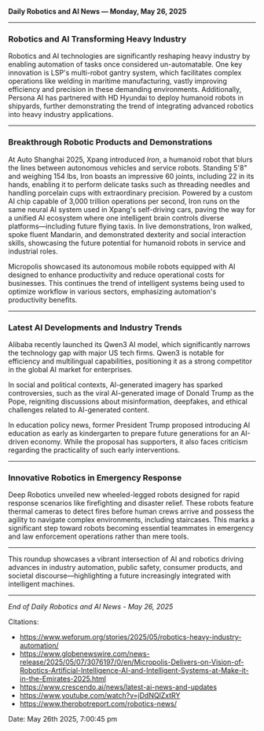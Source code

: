 **Daily Robotics and AI News — Monday, May 26, 2025**

---

### Robotics and AI Transforming Heavy Industry

Robotics and AI technologies are significantly reshaping heavy industry by enabling automation of tasks once considered un-automatable. One key innovation is LSP's multi-robot gantry system, which facilitates complex operations like welding in maritime manufacturing, vastly improving efficiency and precision in these demanding environments. Additionally, Persona AI has partnered with HD Hyundai to deploy humanoid robots in shipyards, further demonstrating the trend of integrating advanced robotics into heavy industry applications.

---

### Breakthrough Robotic Products and Demonstrations

At Auto Shanghai 2025, Xpang introduced *Iron*, a humanoid robot that blurs the lines between autonomous vehicles and service robots. Standing 5'8" and weighing 154 lbs, Iron boasts an impressive 60 joints, including 22 in its hands, enabling it to perform delicate tasks such as threading needles and handling porcelain cups with extraordinary precision. Powered by a custom AI chip capable of 3,000 trillion operations per second, Iron runs on the same neural AI system used in Xpang's self-driving cars, paving the way for a unified AI ecosystem where one intelligent brain controls diverse platforms—including future flying taxis. In live demonstrations, Iron walked, spoke fluent Mandarin, and demonstrated dexterity and social interaction skills, showcasing the future potential for humanoid robots in service and industrial roles.

Micropolis showcased its autonomous mobile robots equipped with AI designed to enhance productivity and reduce operational costs for businesses. This continues the trend of intelligent systems being used to optimize workflow in various sectors, emphasizing automation's productivity benefits.

---

### Latest AI Developments and Industry Trends

Alibaba recently launched its Qwen3 AI model, which significantly narrows the technology gap with major US tech firms. Qwen3 is notable for efficiency and multilingual capabilities, positioning it as a strong competitor in the global AI market for enterprises.

In social and political contexts, AI-generated imagery has sparked controversies, such as the viral AI-generated image of Donald Trump as the Pope, reigniting discussions about misinformation, deepfakes, and ethical challenges related to AI-generated content.

In education policy news, former President Trump proposed introducing AI education as early as kindergarten to prepare future generations for an AI-driven economy. While the proposal has supporters, it also faces criticism regarding the practicality of such early interventions.

---

### Innovative Robotics in Emergency Response

Deep Robotics unveiled new wheeled-legged robots designed for rapid response scenarios like firefighting and disaster relief. These robots feature thermal cameras to detect fires before human crews arrive and possess the agility to navigate complex environments, including staircases. This marks a significant step toward robots becoming essential teammates in emergency and law enforcement operations rather than mere tools.

---

This roundup showcases a vibrant intersection of AI and robotics driving advances in industry automation, public safety, consumer products, and societal discourse—highlighting a future increasingly integrated with intelligent machines.

---

*End of Daily Robotics and AI News - May 26, 2025*

Citations:
- https://www.weforum.org/stories/2025/05/robotics-heavy-industry-automation/
- https://www.globenewswire.com/news-release/2025/05/07/3076197/0/en/Micropolis-Delivers-on-Vision-of-Robotics-Artificial-Intelligence-AI-and-Intelligent-Systems-at-Make-it-in-the-Emirates-2025.html
- https://www.crescendo.ai/news/latest-ai-news-and-updates
- https://www.youtube.com/watch?v=jDdNQlZxtRY
- https://www.therobotreport.com/robotics-news/

Date: May 26th 2025, 7:00:45 pm